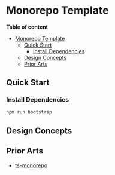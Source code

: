 # Monorepo Template

<!-- START doctoc generated TOC please keep comment here to allow auto update -->
<!-- DON'T EDIT THIS SECTION, INSTEAD RE-RUN doctoc TO UPDATE -->
**Table of content**

- [Monorepo Template](#monorepo-template)
  - [Quick Start](#quick-start)
    - [Install Dependencies](#install-dependencies)
  - [Design Concepts](#design-concepts)
  - [Prior Arts](#prior-arts)

<!-- END doctoc generated TOC please keep comment here to allow auto update -->


## Quick Start 

### Install Dependencies


```bash
npm run bootstrap
```

## Design Concepts


## Prior Arts

- [ts-monorepo](https://github.com/NiGhTTraX/ts-monorepo)

